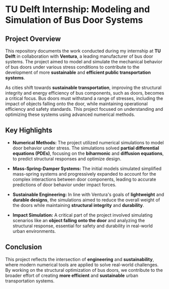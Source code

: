 # TU Delft Internship: Modeling and Simulation of Bus Door Systems

## Project Overview

This repository documents the work conducted during my internship at **TU Delft** in collaboration with **Ventura**, a leading manufacturer of bus door systems. The project aimed to model and simulate the mechanical behavior of bus doors under various stress conditions to contribute to the development of more **sustainable** and **efficient public transportation systems**.

As cities shift towards **sustainable transportation**, improving the structural integrity and energy efficiency of bus components, such as doors, becomes a critical focus. Bus doors must withstand a range of stresses, including the impact of objects falling onto the door, while maintaining operational efficiency and safety standards. This project focused on understanding and optimizing these systems using advanced numerical methods.

## Key Highlights

- **Numerical Methods:** The project utilized numerical simulations to model door behavior under stress. The simulations solved **partial differential equations (PDEs)**, focusing on the **biharmonic** and **diffusion equations**, to predict structural responses and optimize design.
  
- **Mass-Spring-Damper Systems:** The initial models simulated simplified mass-spring systems and progressively expanded to account for the complex interactions between door components, leading to accurate predictions of door behavior under impact forces.

- **Sustainable Engineering:** In line with Ventura's goals of **lightweight** and **durable designs**, the simulations aimed to reduce the overall weight of the doors while maintaining **structural integrity** and **durability**.

- **Impact Simulation:** A critical part of the project involved simulating scenarios like an **object falling onto the door** and analyzing the structural response, essential for safety and durability in real-world urban environments.

## Conclusion

This project reflects the intersection of **engineering** and **sustainability**, where modern numerical tools are applied to solve real-world challenges. By working on the structural optimization of bus doors, we contribute to the broader effort of creating **more efficient** and **sustainable** urban transportation systems.
